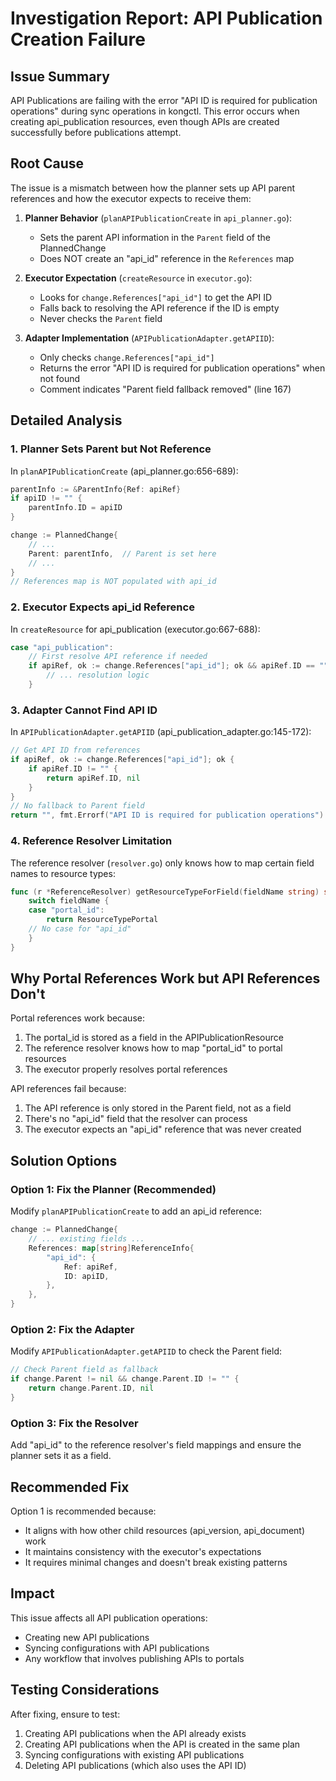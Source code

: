 # Investigation Report: API Publication Creation Failure

## Issue Summary
API Publications are failing with the error "API ID is required for publication operations" during sync operations in kongctl. This error occurs when creating api_publication resources, even though APIs are created successfully before publications attempt.

## Root Cause
The issue is a mismatch between how the planner sets up API parent references and how the executor expects to receive them:

1. **Planner Behavior** (`planAPIPublicationCreate` in `api_planner.go`):
   - Sets the parent API information in the `Parent` field of the PlannedChange
   - Does NOT create an "api_id" reference in the `References` map

2. **Executor Expectation** (`createResource` in `executor.go`):
   - Looks for `change.References["api_id"]` to get the API ID
   - Falls back to resolving the API reference if the ID is empty
   - Never checks the `Parent` field

3. **Adapter Implementation** (`APIPublicationAdapter.getAPIID`):
   - Only checks `change.References["api_id"]`
   - Returns the error "API ID is required for publication operations" when not found
   - Comment indicates "Parent field fallback removed" (line 167)

## Detailed Analysis

### 1. Planner Sets Parent but Not Reference
In `planAPIPublicationCreate` (api_planner.go:656-689):
```go
parentInfo := &ParentInfo{Ref: apiRef}
if apiID != "" {
    parentInfo.ID = apiID
}

change := PlannedChange{
    // ...
    Parent: parentInfo,  // Parent is set here
    // ...
}
// References map is NOT populated with api_id
```

### 2. Executor Expects api_id Reference
In `createResource` for api_publication (executor.go:667-688):
```go
case "api_publication":
    // First resolve API reference if needed
    if apiRef, ok := change.References["api_id"]; ok && apiRef.ID == "" {
        // ... resolution logic
    }
```

### 3. Adapter Cannot Find API ID
In `APIPublicationAdapter.getAPIID` (api_publication_adapter.go:145-172):
```go
// Get API ID from references
if apiRef, ok := change.References["api_id"]; ok {
    if apiRef.ID != "" {
        return apiRef.ID, nil
    }
}
// No fallback to Parent field
return "", fmt.Errorf("API ID is required for publication operations")
```

### 4. Reference Resolver Limitation
The reference resolver (`resolver.go`) only knows how to map certain field names to resource types:
```go
func (r *ReferenceResolver) getResourceTypeForField(fieldName string) string {
    switch fieldName {
    case "portal_id":
        return ResourceTypePortal
    // No case for "api_id"
    }
}
```

## Why Portal References Work but API References Don't

Portal references work because:
1. The portal_id is stored as a field in the APIPublicationResource
2. The reference resolver knows how to map "portal_id" to portal resources
3. The executor properly resolves portal references

API references fail because:
1. The API reference is only stored in the Parent field, not as a field
2. There's no "api_id" field that the resolver can process
3. The executor expects an "api_id" reference that was never created

## Solution Options

### Option 1: Fix the Planner (Recommended)
Modify `planAPIPublicationCreate` to add an api_id reference:
```go
change := PlannedChange{
    // ... existing fields ...
    References: map[string]ReferenceInfo{
        "api_id": {
            Ref: apiRef,
            ID: apiID,
        },
    },
}
```

### Option 2: Fix the Adapter
Modify `APIPublicationAdapter.getAPIID` to check the Parent field:
```go
// Check Parent field as fallback
if change.Parent != nil && change.Parent.ID != "" {
    return change.Parent.ID, nil
}
```

### Option 3: Fix the Resolver
Add "api_id" to the reference resolver's field mappings and ensure the planner sets it as a field.

## Recommended Fix
Option 1 is recommended because:
- It aligns with how other child resources (api_version, api_document) work
- It maintains consistency with the executor's expectations
- It requires minimal changes and doesn't break existing patterns

## Impact
This issue affects all API publication operations:
- Creating new API publications
- Syncing configurations with API publications
- Any workflow that involves publishing APIs to portals

## Testing Considerations
After fixing, ensure to test:
1. Creating API publications when the API already exists
2. Creating API publications when the API is created in the same plan
3. Syncing configurations with existing API publications
4. Deleting API publications (which also uses the API ID)